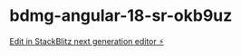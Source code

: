 # bdmg-angular-18-sr-okb9uz

[Edit in StackBlitz next generation editor ⚡️](https://stackblitz.com/~/github.com/msheila1/bdmg-angular-18-sr-okb9uz)